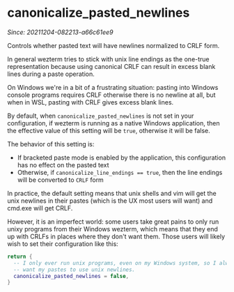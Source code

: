# canonicalize_pasted_newlines

*Since: 20211204-082213-a66c61ee9*

Controls whether pasted text will have newlines normalized to CRLF form.

In general wezterm tries to stick with unix line endings as the one-true
representation because using canonical CRLF can result in excess blank lines
during a paste operation.

On Windows we're in a bit of a frustrating situation: pasting into
Windows console programs requires CRLF otherwise there is no newline
at all, but when in WSL, pasting with CRLF gives excess blank lines.

By default, when `canonicalize_pasted_newlines` is not set in your
configuration, if wezterm is running as a native Windows application, then the
effective value of this setting will be `true`, otherwise it will be false.

The behavior of this setting is:

* If bracketed paste mode is enabled by the application, this configuration has no effect on the pasted text
* Otherwise, if `canonicalize_line_endings == true`, then the line endings will be converted to `CRLF` form

In practice, the default setting means that unix shells and vim will get the
unix newlines in their pastes (which is the UX most users will want) and
cmd.exe will get CRLF.

However, it is an imperfect world: some users take great pains to only run
unixy programs from their Windows wezterm, which means that they end up with
CRLFs in places where they don't want them.  Those users will likely wish to
set their configuration like this:

```lua
return {
  -- I only ever run unix programs, even on my Windows system, so I always
  -- want my pastes to use unix newlines.
  canonicalize_pasted_newlines = false,
}
```

